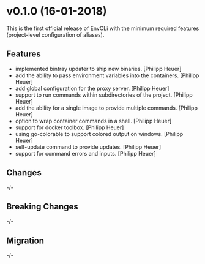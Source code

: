 # v0.1.0 (16-01-2018)

This is the first official release of EnvCLi with the minimum required features (project-level configuration of aliases).

## Features

* implemented bintray updater to ship new binaries. [Philipp Heuer]
* add the ability to pass environment variables into the containers. [Philipp Heuer]
* add global configuration for the proxy server. [Philipp Heuer]
* support to run commands within subdirectories of the project. [Philipp Heuer]
* add the ability for a single image to provide multiple commands. [Philipp Heuer]
* option to wrap container commands in a shell. [Philipp Heuer]
* support for docker toolbox. [Philipp Heuer]
* using go-colorable to support colored output on windows. [Philipp Heuer]
* self-update command to provide updates. [Philipp Heuer]
* support for command errors and inputs. [Philipp Heuer]

## Changes

-/-

## Breaking Changes

-/-

## Migration

-/-
